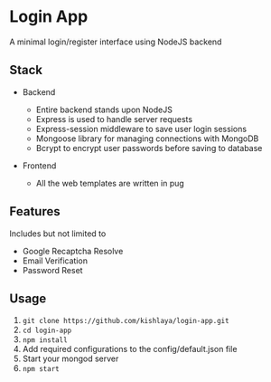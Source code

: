 # Login App

A minimal login/register interface using NodeJS backend

## Stack

* Backend
	* Entire backend stands upon NodeJS
	* Express is used to handle server requests
	* Express-session middleware to save user login sessions
	* Mongoose library for managing connections with MongoDB
	* Bcrypt to encrypt user passwords before saving to database

* Frontend
	* All the web templates are written in pug

## Features

Includes but not limited to

* Google Recaptcha Resolve
* Email Verification
* Password Reset

## Usage

1. `git clone https://github.com/kishlaya/login-app.git`
2. `cd login-app`
3. `npm install`
4. Add required configurations to the config/default.json file
5. Start your mongod server
6. `npm start`